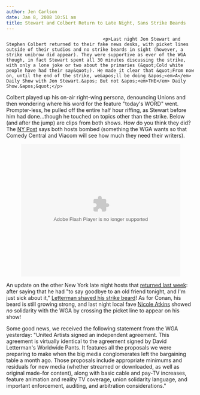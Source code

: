 ```yaml
---
author: Jen Carlson
date: Jan 8, 2008 10:51 am
title: Stewart and Colbert Return to Late Night, Sans Strike Beards
---
```


	
										<p>Last night Jon Stewart and Stephen Colbert returned to their fake news desks, with picket lines outside of their studios and no strike beards in sight (however, a strike unibrow did appear). They were supportive as ever of the WGA though, in fact Stewart spent all 30 minutes discussing the strike, with only a lone joke or two about the primaries (&quot;Cold white people have had their say&quot;). He made it clear that &quot;From now on, until the end of the strike, we&apos;ll be doing &apos;<em>A</em> Daily Show with Jon Stewart.&apos; But not &apos;<em>THE</em> Daily Show.&apos;&quot;</p>

<p>Colbert played up his on-air right-wing persona, denouncing Unions and then wondering where his word for the feature &quot;today&apos;s WORD&quot; went. Prompter-less, he pulled off the entire half hour riffing, as Stewart before him had done...though he touched on topics other than the strike. Below (and after the jump) are clips from both shows. How do you think they did? The <a href="https://web.archive.org/web/20150509170005/http://www.nypost.com/seven/01082008/tv/comeback_skids_470133.htm">NY Post</a> says both hosts bombed (something the WGA wants so that Comedy Central and Viacom will see how much they need their writers). </p>

<center><object width="425" height="355"><param name="movie" value="http://www.youtube.com/v/C0KmVCQyDCQ&amp;rel=1"><param name="wmode" value="transparent"><embed src="https://web.archive.org/web/20150509170005oe_/http://www.youtube.com/v/C0KmVCQyDCQ&amp;rel=1" type="application/x-shockwave-flash" wmode="transparent" width="425" height="355"></object></center>

<p>An update on the other New York late night hosts that <a href="https://web.archive.org/web/20150509170005/http://gothamist.com/2008/01/03/video_of_the_da_146.php">returned last week</a>: after saying that he had &quot;to say goodbye to an old friend tonight, and I&apos;m just sick about it,&quot; <a href="https://web.archive.org/web/20150509170005/http://www.nydailynews.com/entertainment/tv/2008/01/08/2008-01-08_david_letterman_shaves_his_beard.html">Letterman shaved his strike beard</a>! As for Conan, his beard is still growing strong, and last night local fave <a href="https://web.archive.org/web/20150509170005/http://gothamist.com/2007/03/13/nicole_atkins_m.php">Nicole Atkins</a> showed <em>no</em> solidarity with the WGA by crossing the picket line to appear on his show!</p>

<p>Some good news, we received the following statement from the WGA yesterday: &quot;United Artists signed an independent agreement. This agreement is virtually identical to the agreement signed by David Letterman&apos;s Worldwide Pants. It features all the proposals we were preparing to make when the big media conglomerates left the bargaining table a month ago. Those proposals include appropriate minimums and residuals for new media (whether streamed or downloaded, as well as original made-for content), along with basic cable and pay-TV increases, feature animation and reality TV coverage, union solidarity language, and important enforcement, auditing, and arbitration considerations.&quot;</p>					
										
									
				